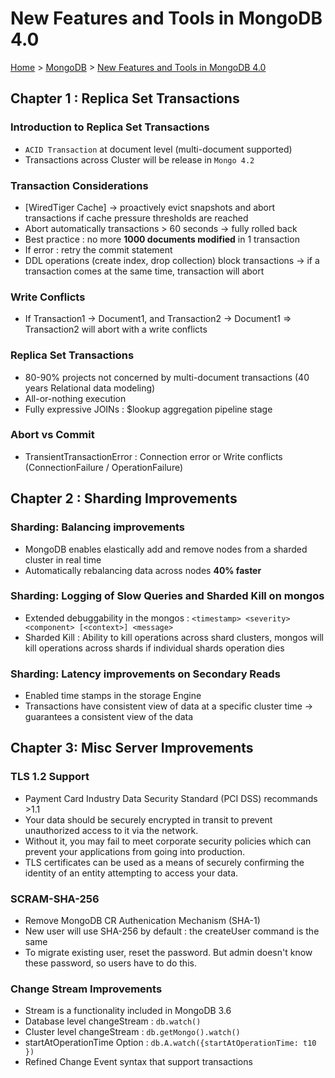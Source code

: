 # New Features and Tools in MongoDB 4.0

[Home](../README.md) > [MongoDB](./readme.md) > [New Features and Tools in MongoDB 4.0](./new-in-4.0.md)

## Chapter 1 : Replica Set Transactions

### Introduction to Replica Set Transactions

- `ACID Transaction` at document level (multi-document supported)
- Transactions across Cluster will be release in `Mongo 4.2`

### Transaction Considerations

- [WiredTiger Cache] -> proactively evict snapshots and abort transactions if cache pressure thresholds are reached
- Abort automatically transactions > 60 seconds -> fully rolled back
- Best practice : no more **1000 documents modified** in 1 transaction
- If error : retry the commit statement
- DDL operations (create index, drop collection) block transactions -> if a transaction comes at the same time, transaction will abort

### Write Conflicts

- If Transaction1 -> Document1, and Transaction2 -> Document1 => Transaction2 will abort with a write conflicts

### Replica Set Transactions

- 80-90% projects not concerned by multi-document transactions (40 years Relational data modeling)
- All-or-nothing execution
- Fully expressive JOINs : $lookup aggregation pipeline stage

### Abort vs Commit

- TransientTransactionError : Connection error or Write conflicts (ConnectionFailure / OperationFailure)

## Chapter 2 : Sharding Improvements

### Sharding: Balancing improvements

- MongoDB enables elastically add and remove nodes from a sharded cluster in real time
- Automatically rebalancing data across nodes **40% faster**

### Sharding: Logging of Slow Queries and Sharded Kill on mongos

- Extended debuggability in the mongos : `<timestamp> <severity> <component> [<context>] <message>`
- Sharded Kill : Ability to kill operations across shard clusters, mongos will kill operations across shards if individual shards operation dies

### Sharding: Latency improvements on Secondary Reads

- Enabled time stamps in the storage Engine
- Transactions have consistent view of data at a specific cluster time -> guarantees a consistent view of the data

## Chapter 3: Misc Server Improvements

### TLS 1.2 Support

- Payment Card Industry Data Security Standard (PCI DSS) recommands >1.1
- Your data should be securely encrypted in transit to prevent unauthorized access to it via the network.
- Without it, you may fail to meet corporate security policies which can prevent your applications from going into production.
- TLS certificates can be used as a means of securely confirming the identity of an entity attempting to access your data.

### SCRAM-SHA-256

- Remove MongoDB CR Authenication Mechanism (SHA-1)
- New user will use SHA-256 by default : the createUser command is the same
- To migrate existing user, reset the password. But admin doesn't know these password, so users have to do this.

### Change Stream Improvements

- Stream is a functionality included in MongoDB 3.6
- Database level changeStream : `db.watch()`
- Cluster level changeStream : `db.getMongo().watch()`
- startAtOperationTime Option : `db.A.watch({startAtOperationTime: t10 })`
- Refined Change Event syntax that support transactions